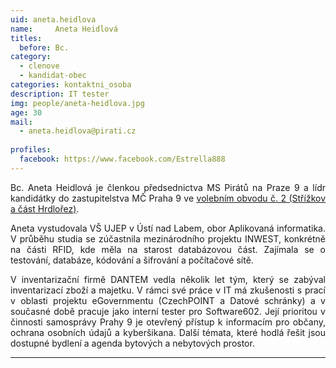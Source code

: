 ```yaml
---
uid: aneta.heidlova
name:     Aneta Heidlová
titles:
  before: Bc.
category:
  - clenove
  - kandidat-obec
categories: kontaktni_osoba
description: IT tester
img: people/aneta-heidlova.jpg
age: 30
mail:
  - aneta.heidlova@pirati.cz
 
profiles:
  facebook: https://www.facebook.com/Estrella888
---
```

<p style='text-align: justify;'>Bc. Aneta Heidlová je členkou předsednictva MS Pirátů na Praze 9 a lídr kandidátky do zastupitelstva MČ Praha 9 ve <a href="/komunalni-volby-2018/strizkov/" target="_self"><u>volebním obvodu č. 2 (Střížkov a část Hrdlořez)</u></a>.
</p><p style='text-align: justify;'>
Aneta vystudovala VŠ UJEP v Ústí nad Labem, obor Aplikovaná informatika. V průběhu studia se zúčastnila mezinárodního projektu INWEST, konkrétně na části RFID, kde měla na starost databázovou část. Zajímala se o testování, databáze, kódování a šifrování a počítačové sítě.
</p><p style='text-align: justify;'>
V inventarizační firmě DANTEM vedla několik let tým, který se zabýval inventarizací zboží a majetku. V rámci své práce v IT má zkušenosti s prací v oblasti projektu eGovernmentu (CzechPOINT a Datové schránky) a v současné době pracuje jako interní tester pro Software602. Její prioritou v činnosti samosprávy Prahy 9 je otevřený přístup k informacím pro občany, ochrana osobních údajů a kyberšikana. Další témata, které hodlá řešit jsou dostupné bydlení a agenda bytových a nebytových prostor.
</p>

---